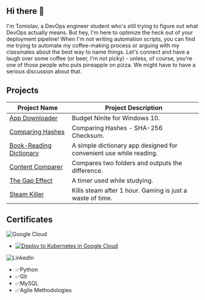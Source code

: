 ## Hi there 👋
I'm Tomislav, a DevOps engineer student who's still trying to figure out what DevOps actually means. But hey, I'm here to optimize the heck out of your deployment pipeline! When I'm not writing automation scripts, you can find me trying to automate my coffee-making process or arguing with my classmates about the best way to name things. Let's connect and have a laugh over some coffee (or beer, I'm not picky) - unless, of course, you're one of those people who puts pineapple on pizza. We might have to have a serious discussion about that.

## Projects
| Project Name     | Project Description | 
| ----------- | ----------- |
| [App Downloader](https://github.com/PapaPeskwo/app-downloader) | Budget Ninite for Windows 10. | 
| [Comparing Hashes](https://github.com/PapaPeskwo/comparing-hashes) | Comparing Hashes - SHA-256 Checksum. |
| [Book-Reading Dictionary](https://github.com/PapaPeskwo/dictionary) | A simple dictionary app designed for convenient use while reading. |
| [Content Comparer](https://github.com/PapaPeskwo/content-comparer) | Compares two folders and outputs the difference. |
| [The Gap Effect](https://github.com/PapaPeskwo/gap-effect) | A timer used while studying. |
| [Steam Killer](https://github.com/PapaPeskwo/steam-killer) | Kills steam after 1 hour. Gaming is just a waste of time. |

## Certificates
![Google Cloud](https://img.shields.io/badge/GoogleCloud-%234285F4.svg?style=for-the-badge&logo=google-cloud&logoColor=white)

- [![Deploy to Kubernetes in Google Cloud](https://www.cloudskillsboost.google/public_profiles/b13bbf8f-f6ab-4449-b7ec-2b2dd57db762/badges/3397803)](https://www.cloudskillsboost.google/public_profiles/b13bbf8f-f6ab-4449-b7ec-2b2dd57db762/badges/3397803)

![LinkedIn](https://img.shields.io/badge/linkedin-%230077B5.svg?style=for-the-badge&logo=linkedin&logoColor=white)
- ✅Python
- ✅Git
- ✅MySQL
- ✅Agile Methodologies
